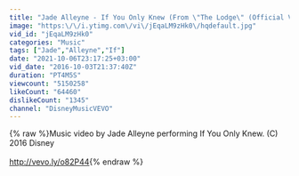 ```yaml
---
title: "Jade Alleyne - If You Only Knew (From \"The Lodge\" (Official Video))"
image: "https:\/\/i.ytimg.com\/vi\/jEqaLM9zHk0\/hqdefault.jpg"
vid_id: "jEqaLM9zHk0"
categories: "Music"
tags: ["Jade","Alleyne","If"]
date: "2021-10-06T23:17:25+03:00"
vid_date: "2016-10-03T21:37:40Z"
duration: "PT4M5S"
viewcount: "5150258"
likeCount: "64460"
dislikeCount: "1345"
channel: "DisneyMusicVEVO"
---
```

{% raw %}Music video by Jade Alleyne performing If You Only Knew. (C) 2016 Disney<br /><br /><a rel="nofollow" target="blank" href="http://vevo.ly/o82P44">http://vevo.ly/o82P44</a>{% endraw %}
